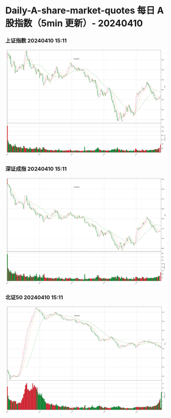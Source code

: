 
# Daily-A-share-market-quotes 每日 A 股指数（5min 更新）- 20240410

### 上证指数 20240410 15:11
![](./fig/2024/4/20240410-sh000001.png)

### 深证成指 20240410 15:11
![](./fig/2024/4/20240410-sz399001.png)

### 北证50 20240410 15:11
![](./fig/2024/4/20240410-bj899050.png)
